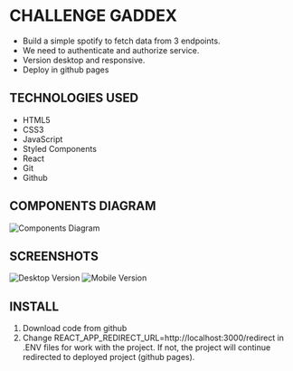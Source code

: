 # CHALLENGE GADDEX

* Build a simple spotify to fetch data from 3 endpoints.
* We need to authenticate and authorize service.
* Version desktop and responsive.
* Deploy in github pages

## TECHNOLOGIES USED

* HTML5
* CSS3
* JavaScript
* Styled Components
* React
* Git
* Github

## COMPONENTS DIAGRAM
![Components Diagram](https://i.ibb.co/hgyNPq0/Components-diagram.jpg)

## SCREENSHOTS
![Desktop Version](https://i.ibb.co/p0fk0ch/Captura-de-pantalla-2021-06-10-a-las-22-34-16.png)
![Mobile Version](https://i.ibb.co/Wy4042x/Captura-de-pantalla-2021-06-10-a-las-22-34-50.png)

## INSTALL
1. Download code from github
2. Change REACT_APP_REDIRECT_URL=http://localhost:3000/redirect in .ENV files for work with the project. If not, the project will continue  redirected to deployed project (github pages).
